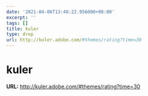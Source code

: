 ```yaml
---
date: '2021-04-06T13:40:22.956000+00:00'
excerpt: ''
tags: []
title: kuler
type: drop
url: http://kuler.adobe.com/#themes/rating?time=30
---
```


# kuler

**URL:** http://kuler.adobe.com/#themes/rating?time=30
